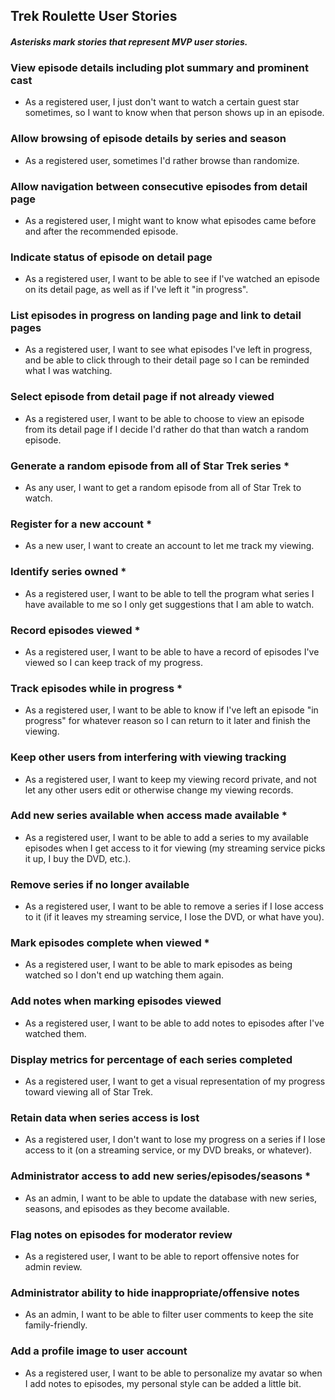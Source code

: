 ## Trek Roulette User Stories
#### _Asterisks mark stories that represent MVP user stories._
### View episode details including plot summary and prominent cast
* As a registered user, I just don't want to watch a certain guest star sometimes, so I want to know when that person shows up in an episode.
### Allow browsing of episode details by series and season
* As a registered user, sometimes I'd rather browse than randomize.
### Allow navigation between consecutive episodes from detail page
* As a registered user, I might want to know what episodes came before and after the recommended episode.
### Indicate status of episode on detail page
* As a registered user, I want to be able to see if I've watched an episode on its detail page, as well as if I've left it "in progress".
### List episodes in progress on landing page and link to detail pages
* As a registered user, I want to see what episodes I've left in progress, and be able to click through to their detail page so I can be reminded what I was watching.
### Select episode from detail page if not already viewed
* As a registered user, I want to be able to choose to view an episode from its detail page if I decide I'd rather do that than watch a random episode.
### Generate a random episode from all of Star Trek series *
* As any user, I want to get a random episode from all of Star Trek to watch.
### Register for a new account *
* As a new user, I want to create an account to let me track my viewing.
### Identify series owned *
* As a registered user, I want to be able to tell the program what series I have available to me so I only get suggestions that I am able to watch.
### Record episodes viewed *
* As a registered user, I want to be able to have a record of episodes I've viewed so I can keep track of my progress.
### Track episodes while in progress *
* As a registered user, I want to be able to know if I've left an episode "in progress" for whatever reason so I can return to it later and finish the viewing.
### Keep other users from interfering with viewing tracking
* As a registered user, I want to keep my viewing record private, and not let any other users edit or otherwise change my viewing records.
### Add new series available when access made available *
* As a registered user, I want to be able to add a series to my available episodes when I get access to it for viewing (my streaming service picks it up, I buy the DVD, etc.).
### Remove series if no longer available
* As a registered user, I want to be able to remove a series if I lose access to it (if it leaves my streaming service, I lose the DVD, or what have you).
### Mark episodes complete when viewed *
* As a registered user, I want to be able to mark episodes as being watched so I don't end up watching them again.
### Add notes when marking episodes viewed
* As a registered user, I want to be able to add notes to episodes after I've watched them.
### Display metrics for percentage of each series completed
* As a registered user, I want to get a visual representation of my progress toward viewing all of Star Trek.
### Retain data when series access is lost
* As a registered user, I don't want to lose my progress on a series if I lose access to it (on a streaming service, or my DVD breaks, or whatever).
### Administrator access to add new series/episodes/seasons *
* As an admin, I want to be able to update the database with new series, seasons, and episodes as they become available.
### Flag notes on episodes for moderator review
* As a registered user, I want to be able to report offensive notes for admin review.
### Administrator ability to hide inappropriate/offensive notes
* As an admin, I want to be able to filter user comments to keep the site family-friendly.
### Add a profile image to user account
* As a registered user, I want to be able to personalize my avatar so when I add notes to episodes, my personal style can be added a little bit.